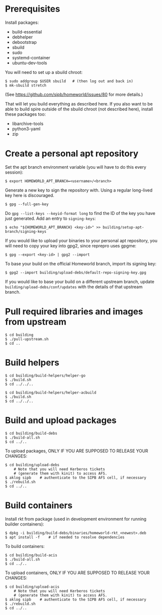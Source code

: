 # Prerequisites

Install packages:

 * build-essential
 * debhelper
 * debootstrap
 * sbuild
 * sudo
 * systemd-container
 * ubuntu-dev-tools

You will need to set up a sbuild chroot:

    $ sudo addgroup $USER sbuild   # (then log out and back in)
    $ mk-sbuild stretch

(See https://github.com/sipb/homeworld/issues/80 for more details.)

That will let you build everything as described here.  If you also want to be able to build spire outside of the sbuild chroot (not described here), install these packages too:

 * libarchive-tools
 * python3-yaml
 * zip

# Create a personal apt repository

Set the apt branch environment variable (you will have to do this every session):

    $ export HOMEWORLD_APT_BRANCH=<username>/<branch>

Generate a new key to sign the repository with. Using a regular long-lived key here is discouraged.

    $ gpg --full-gen-key

Do `gpg --list-keys --keyid-format long` to find the ID of the key you have just generated. Add an entry to `signing-keys`:

    $ echo "${HOMEWORLD_APT_BRANCH} <key-id>" >> building/setup-apt-branch/signing-keys

If you would like to upload your binaries to your personal apt repository, you will need to copy your key into gpg2, since reprepro uses gpgme:

    $ gpg --export <key-id> | gpg2 --import

To base your build on the official Homeworld branch, import its signing key:

    $ gpg2 --import building/upload-debs/default-repo-signing-key.gpg

If you would like to base your build on a different upstream branch, update `building/upload-debs/conf/updates` with the details of that upstream branch.

# Pull required libraries and images from upstream

    $ cd building
    $ ./pull-upstream.sh
    $ cd ..

# Build helpers

    $ cd building/build-helpers/helper-go
    $ ./build.sh
    $ cd ../../..

    $ cd building/build-helpers/helper-acbuild
    $ ./build.sh
    $ cd ../../..

# Build and upload packages

    $ cd building/build-debs
    $ ./build-all.sh
    $ cd ../..

To upload packages, ONLY IF YOU ARE SUPPOSED TO RELEASE YOUR CHANGES:

    $ cd building/upload-debs
        # Note that you will need Kerberos tickets
        # (generate them with kinit) to access AFS.
    $ aklog sipb    # authenticate to the SIPB AFS cell, if necessary
    $ ./rebuild.sh
    $ cd ../..

# Build containers

Install rkt from package (used in development environment for running builder containers):

    $ dpkg -i building/build-debs/binaries/homeworld-rkt_<newest>.deb
    $ apt install -f    # if needed to resolve dependencies

To build containers:

    $ cd building/build-acis
    $ ./build-all.sh
    $ cd ../..

To upload containers, ONLY IF YOU ARE SUPPOSED TO RELEASE YOUR CHANGES:

    $ cd building/upload-acis
        # Note that you will need Kerberos tickets
        # (generate them with kinit) to access AFS.
    $ aklog sipb    # authenticate to the SIPB AFS cell, if necessary
    $ ./rebuild.sh
    $ cd ../..
